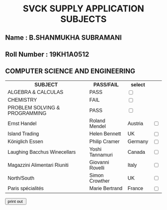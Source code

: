 <html>
<head>
<style>
#customers {
  font-family: Arial, Helvetica, sans-serif;
  border-collapse: collapse;
  width: 100%;
}

#customers td, #customers th {
  border: 1px solid #ddd;
  padding: 8px;
}

#customers tr:nth-child(even){background-color: #f2f2f2;}

#customers tr:hover {background-color: #ddd;}

#customers th {
  padding-top: 12px;
  padding-bottom: 12px;
  text-align: left;
  background-color: RED;
  color: white;
}
</style>
</head>
<body>
<h1 align="center"> SVCK SUPPLY APPLICATION SUBJECTS </h1>
<h2> Name : <bold>B.SHANMUKHA SUBRAMANI</bold> </h2>
<h2> Roll Number : 19KH1A0512</h2>
<h2> COMPUTER SCIENCE AND ENGINEERING</h2>
<table id="customers">
  <tr>
    <th>SUBJECT</th>
    <th>PASS/FAIL</th>
    <th>select</th>
  </tr>
  <tr>
    <td>ALGEBRA & CALCULAS</td>
    <td>PASS</td>
    <td>  <input type="checkbox" id="male" name="gender" value="male"></td>
  </tr>
  <tr>
    <td> CHEMISTRY</td>
    <td>FAIL</td>
    <td>  <input type="checkbox" id="male" name="gender" value="male"></td>
  </tr>
  <tr>
    <td>PROBLEM SOLVING & PROGRAMMING</td>
    <td>PASS</td>
    <td>  <input type="checkbox" id="male" name="gender" value="male"></td>
  </tr>
  <tr>
    <td>Ernst Handel</td>
    <td>Roland Mendel</td>
    <td>Austria</td>
    <td>  <input type="checkbox" id="male" name="gender" value="male"></td>
  </tr>
  <tr>
    <td>Island Trading</td>
    <td>Helen Bennett</td>
    <td>UK</td>
    <td>  <input type="checkbox" id="male" name="gender" value="male"></td>
  </tr>
  <tr>
    <td>Königlich Essen</td>
    <td>Philip Cramer</td>
    <td>Germany</td>
    <td>  <input type="checkbox" id="male" name="gender" value="male"></td>
  </tr>
  <tr>
    <td>Laughing Bacchus Winecellars</td>
    <td>Yoshi Tannamuri</td>
    <td>Canada</td>
     <td>  <input type="checkbox" id="male" name="gender" value="male"></td>
  </tr>
  <tr>
    <td>Magazzini Alimentari Riuniti</td>
    <td>Giovanni Rovelli</td>
    <td>Italy</td>
    <td>  <input type="checkbox" id="male" name="gender" value="male"></td>
  </tr>
  <tr>
    <td>North/South</td>
    <td>Simon Crowther</td>
    <td>UK</td>
    <td>  <input type="checkbox" id="male" name="gender" value="male"></td>
  </tr>
  <tr>
    <td>Paris spécialités</td>
    <td>Marie Bertrand</td>
    <td>France</td>
    <td>  <input type="checkbox" id="male" name="gender" value="male"></td>
  </tr>
</table>
	<p><input type="button" onclick='window.print()' value="print out "/></p>
</body>
</html>
